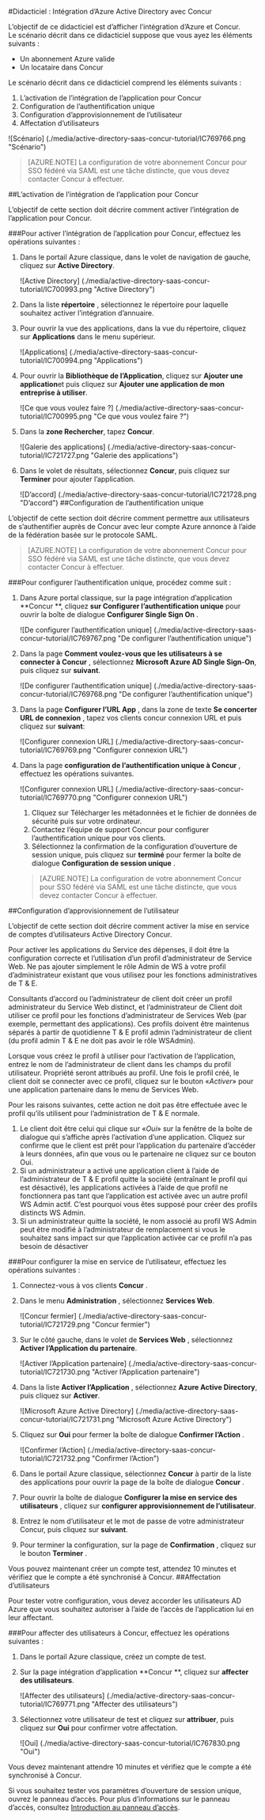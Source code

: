 <properties 
    pageTitle="Didacticiel : Intégration d’Azure Active Directory avec Concur | Microsoft Azure" 
    description="Apprenez à utiliser Concur avec Azure Active Directory pour activer l’ouverture de session unique, la mise en service automatique et bien plus encore !" 
    services="active-directory" 
    authors="jeevansd"  
    documentationCenter="na" 
    manager="femila"/>
<tags 
    ms.service="active-directory" 
    ms.devlang="na" 
    ms.topic="article" 
    ms.tgt_pltfrm="na" 
    ms.workload="identity" 
    ms.date="09/29/2016" 
    ms.author="jeedes" />

#<a name="tutorial-azure-active-directory-integration-with-concur"></a>Didacticiel : Intégration d’Azure Active Directory avec Concur  


L’objectif de ce didacticiel est d’afficher l’intégration d’Azure et Concur.  
Le scénario décrit dans ce didacticiel suppose que vous ayez les éléments suivants :

-   Un abonnement Azure valide
-   Un locataire dans Concur

Le scénario décrit dans ce didacticiel comprend les éléments suivants :

1.  L’activation de l’intégration de l’application pour Concur
2.  Configuration de l’authentification unique
3.  Configuration d’approvisionnement de l’utilisateur
4.  Affectation d’utilisateurs

![Scénario] (./media/active-directory-saas-concur-tutorial/IC769766.png "Scénario")

>[AZURE.NOTE] La configuration de votre abonnement Concur pour SSO fédéré via SAML est une tâche distincte, que vous devez contacter Concur à effectuer.

##<a name="enabling-the-application-integration-for-concur"></a>L’activation de l’intégration de l’application pour Concur

L’objectif de cette section doit décrire comment activer l’intégration de l’application pour Concur.

###<a name="to-enable-the-application-integration-for-concur-perform-the-following-steps"></a>Pour activer l’intégration de l’application pour Concur, effectuez les opérations suivantes :

1.  Dans le portail Azure classique, dans le volet de navigation de gauche, cliquez sur **Active Directory**.

    ![Active Directory] (./media/active-directory-saas-concur-tutorial/IC700993.png "Active Directory")

2.  Dans la liste **répertoire** , sélectionnez le répertoire pour laquelle souhaitez activer l’intégration d’annuaire.

3.  Pour ouvrir la vue des applications, dans la vue du répertoire, cliquez sur **Applications** dans le menu supérieur.

    ![Applications] (./media/active-directory-saas-concur-tutorial/IC700994.png "Applications")

4.  Pour ouvrir la **Bibliothèque de l’Application**, cliquez sur **Ajouter une application**et puis cliquez sur **Ajouter une application de mon entreprise à utiliser**.

    ![Ce que vous voulez faire ?] (./media/active-directory-saas-concur-tutorial/IC700995.png "Ce que vous voulez faire ?")

5.  Dans la **zone Rechercher**, tapez **Concur**.

    ![Galerie des applications] (./media/active-directory-saas-concur-tutorial/IC721727.png "Galerie des applications")

6.  Dans le volet de résultats, sélectionnez **Concur**, puis cliquez sur **Terminer** pour ajouter l’application.

    ![D’accord] (./media/active-directory-saas-concur-tutorial/IC721728.png "D’accord")
##<a name="configuring-single-sign-on"></a>Configuration de l’authentification unique

L’objectif de cette section doit décrire comment permettre aux utilisateurs de s’authentifier auprès de Concur avec leur compte Azure annonce à l’aide de la fédération basée sur le protocole SAML.

>[AZURE.NOTE] La configuration de votre abonnement Concur pour SSO fédéré via SAML est une tâche distincte, que vous devez contacter Concur à effectuer.

###<a name="to-configure-single-sign-on-perform-the-following-steps"></a>Pour configurer l’authentification unique, procédez comme suit :

1.  Dans Azure portal classique, sur la page intégration d’application **Concur **, cliquez **sur Configurer l’authentification unique** pour ouvrir la boîte de dialogue **Configurer Single Sign On** .

    ![De configurer l’authentification unique] (./media/active-directory-saas-concur-tutorial/IC769767.png "De configurer l’authentification unique")

2.  Dans la page **Comment voulez-vous que les utilisateurs à se connecter à Concur** , sélectionnez **Microsoft Azure AD Single Sign-On**, puis cliquez sur **suivant**.

    ![De configurer l’authentification unique] (./media/active-directory-saas-concur-tutorial/IC769768.png "De configurer l’authentification unique")

3.  Dans la page **Configurer l’URL App** , dans la zone de texte **Se concerter URL de connexion** , tapez vos clients concur connexion URL et puis cliquez sur **suivant**: 

    ![Configurer connexion URL] (./media/active-directory-saas-concur-tutorial/IC769769.png "Configurer connexion URL")

4.  Dans la page **configuration de l’authentification unique à Concur** , effectuez les opérations suivantes.

    ![Configurer connexion URL] (./media/active-directory-saas-concur-tutorial/IC769770.png "Configurer connexion URL")

    1.  Cliquez sur Télécharger les métadonnées et le fichier de données de sécurité puis sur votre ordinateur.
    2.  Contactez l’équipe de support Concur pour configurer l’authentification unique pour vos clients.
    3.  Sélectionnez la confirmation de la configuration d’ouverture de session unique, puis cliquez sur **terminé** pour fermer la boîte de dialogue **Configuration de session unique** .  

    >[AZURE.NOTE] La configuration de votre abonnement Concur pour SSO fédéré via SAML est une tâche distincte, que vous devez contacter Concur à effectuer.

##<a name="configuring-user-provisioning"></a>Configuration d’approvisionnement de l’utilisateur

L’objectif de cette section doit décrire comment activer la mise en service de comptes d’utilisateurs Active Directory Concur.

Pour activer les applications du Service des dépenses, il doit être la configuration correcte et l’utilisation d’un profil d’administrateur de Service Web. Ne pas ajouter simplement le rôle Admin de WS à votre profil d’administrateur existant que vous utilisez pour les fonctions administratives de T & E.

Consultants d’accord ou l’administrateur de client doit créer un profil administrateur du Service Web distinct, et l’administrateur de Client doit utiliser ce profil pour les fonctions d’administrateur de Services Web (par exemple, permettant des applications). Ces profils doivent être maintenus séparés à partir de quotidienne T & E profil admin l’administrateur de client (du profil admin T & E ne doit pas avoir le rôle WSAdmin).

Lorsque vous créez le profil à utiliser pour l’activation de l’application, entrez le nom de l’administrateur de client dans les champs du profil utilisateur. Propriété seront attribués au profil. Une fois le profil créé, le client doit se connecter avec ce profil, cliquez sur le bouton «*Activer*» pour une application partenaire dans le menu de Services Web.

Pour les raisons suivantes, cette action ne doit pas être effectuée avec le profil qu’ils utilisent pour l’administration de T & E normale.

1.  Le client doit être celui qui clique sur «*Oui*» sur la fenêtre de la boîte de dialogue qui s’affiche après l’activation d’une application. Cliquez sur confirme que le client est prêt pour l’application du partenaire d’accéder à leurs données, afin que vous ou le partenaire ne cliquez sur ce bouton Oui.
2.  Si un administrateur a activé une application client à l’aide de l’administrateur de T & E profil quitte la société (entraînant le profil qui est désactivé), les applications activées à l’aide de que profil ne fonctionnera pas tant que l’application est activée avec un autre profil WS Admin actif. C’est pourquoi vous êtes supposé pour créer des profils distincts WS Admin.
3.  Si un administrateur quitte la société, le nom associé au profil WS Admin peut être modifié à l’administrateur de remplacement si vous le souhaitez sans impact sur que l’application activée car ce profil n’a pas besoin de désactiver

###<a name="to-configure-user-provisioning-perform-the-following-steps"></a>Pour configurer la mise en service de l’utilisateur, effectuez les opérations suivantes :

1.  Connectez-vous à vos clients **Concur** .

2.  Dans le menu **Administration** , sélectionnez **Services Web**.

    ![Concur fermier] (./media/active-directory-saas-concur-tutorial/IC721729.png "Concur fermier")

3.  Sur le côté gauche, dans le volet de **Services Web** , sélectionnez **Activer l’Application du partenaire**.

    ![Activer l’Application partenaire] (./media/active-directory-saas-concur-tutorial/IC721730.png "Activer l’Application partenaire")

4.  Dans la liste **Activer l’Application** , sélectionnez **Azure Active Directory**, puis cliquez sur **Activer**.

    ![Microsoft Azure Active Directory] (./media/active-directory-saas-concur-tutorial/IC721731.png "Microsoft Azure Active Directory")

5.  Cliquez sur **Oui** pour fermer la boîte de dialogue **Confirmer l’Action** .

    ![Confirmer l’Action] (./media/active-directory-saas-concur-tutorial/IC721732.png "Confirmer l’Action")

6.  Dans le portail Azure classique, sélectionnez **Concur** à partir de la liste des applications pour ouvrir la page de la boîte de dialogue **Concur** .

7.  Pour ouvrir la boîte de dialogue **Configurer la mise en service des utilisateurs** , cliquez sur **configurer approvisionnement de l’utilisateur**.

8.  Entrez le nom d’utilisateur et le mot de passe de votre administrateur Concur, puis cliquez sur **suivant**.

9.  Pour terminer la configuration, sur la page de **Confirmation** , cliquez sur le bouton **Terminer** .

Vous pouvez maintenant créer un compte test, attendez 10 minutes et vérifiez que le compte a été synchronisé à Concur.
##<a name="assigning-users"></a>Affectation d’utilisateurs

Pour tester votre configuration, vous devez accorder les utilisateurs AD Azure que vous souhaitez autoriser à l’aide de l’accès de l’application lui en leur affectant.

###<a name="to-assign-users-to-concur-perform-the-following-steps"></a>Pour affecter des utilisateurs à Concur, effectuez les opérations suivantes :

1.  Dans le portail Azure classique, créez un compte de test.

2.  Sur la page intégration d’application **Concur **, cliquez sur **affecter des utilisateurs**.

    ![Affecter des utilisateurs] (./media/active-directory-saas-concur-tutorial/IC769771.png "Affecter des utilisateurs")

3.  Sélectionnez votre utilisateur de test et cliquez sur **attribuer**, puis cliquez sur **Oui** pour confirmer votre affectation.

    ![Oui] (./media/active-directory-saas-concur-tutorial/IC767830.png "Oui")

Vous devez maintenant attendre 10 minutes et vérifiez que le compte a été synchronisé à Concur.

Si vous souhaitez tester vos paramètres d’ouverture de session unique, ouvrez le panneau d’accès. Pour plus d’informations sur le panneau d’accès, consultez [Introduction au panneau d’accès](active-directory-saas-access-panel-introduction.md).
